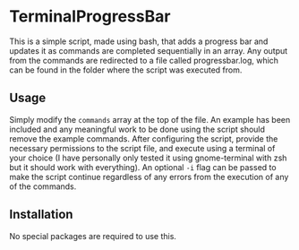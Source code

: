 # TerminalProgressBar

This is a simple script, made using bash, that adds a progress bar and updates it as commands are completed sequentially in an array. Any output from the commands are redirected to a file called progressbar.log, which can be found in the folder where the script was executed from.

## Usage
Simply modify the `commands` array at the top of the file. An example has been included and any meaningful work to be done using the script should remove the example commands. After configuring the script, provide the necessary permissions to the script file, and execute using a terminal of your choice (I have personally only tested it using gnome-terminal with zsh but it should work with everything). An optional `-i` flag can be passed to make the script continue regardless of any errors from the execution of any of the commands.

## Installation
No special packages are required to use this.
